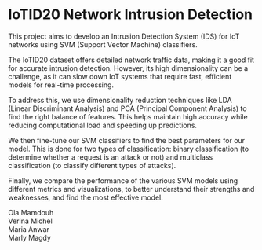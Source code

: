 # IoTID20 Network Intrusion Detection

This project aims to develop an Intrusion Detection System (IDS) for IoT networks using SVM (Support Vector Machine) classifiers.

The IoTID20 dataset offers detailed network traffic data, making it a good fit for accurate intrusion detection. However, its high dimensionality can be a challenge, as it can slow down IoT systems that require fast, efficient models for real-time processing.

To address this, we use dimensionality reduction techniques like LDA (Linear Discriminant Analysis) and PCA (Principal Component Analysis) to find the right balance of features. This helps maintain high accuracy while reducing computational load and speeding up predictions.

We then fine-tune our SVM classifiers to find the best parameters for our model. This is done for two types of classification: binary classification (to determine whether a request is an attack or not) and multiclass classification (to classify different types of attacks).

Finally, we compare the performance of the various SVM models using different metrics and visualizations, to better understand their strengths and weaknesses, and find the most effective model.

Ola Mamdouh<br/>
Verina Michel<br/>
Maria Anwar<br/>
Marly Magdy<br/>
